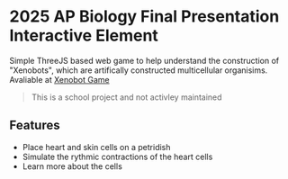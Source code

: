 # 2025 AP Biology Final Presentation Interactive Element
Simple ThreeJS based web game to help understand the construction of "Xenobots", which are artifically constructed multicellular organisims. 
Avaliable at [Xenobot Game](xenobot.vercel.app)

> This is a school project and not activley maintained

## Features
- Place heart and skin cells on a petridish
- Simulate the rythmic contractions of the heart cells
- Learn more about the cells
